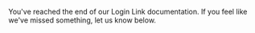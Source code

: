 You've reached the end of our Login Link documentation. If you feel like we've missed something, let us know below.
